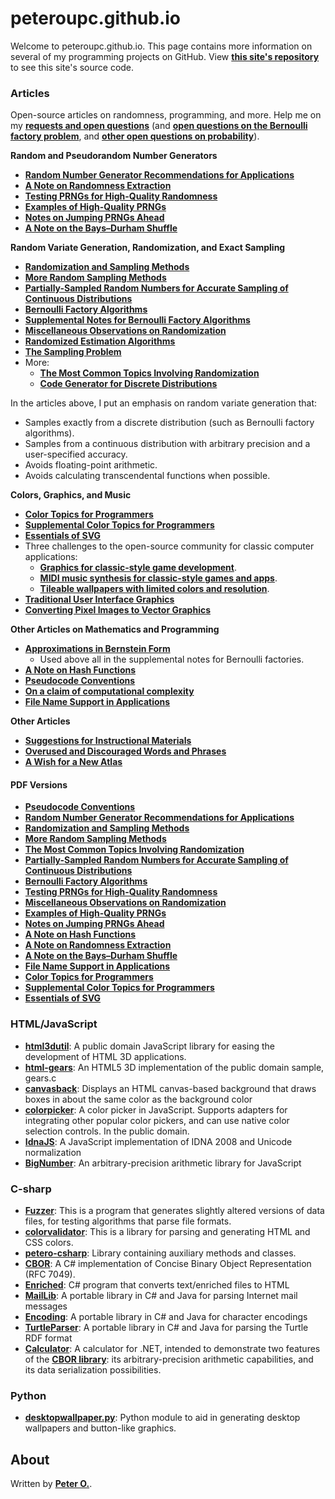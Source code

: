 peteroupc.github.io
====

Welcome to peteroupc.github.io. This page contains more information
on several of my programming projects on GitHub.  View [**this site's repository**](https://github.com/peteroupc/peteroupc.github.io)
to see this site's source code.

<a id=Articles></a>

### Articles

Open-source articles on randomness, programming, and more.  Help me on my [**requests and open questions**](./requests.html) (and [**open questions on the Bernoulli factory problem**](./bernreq.html), and [**other open questions on probability**](./requestsother.html)).

**Random and Pseudorandom Number Generators**

* [**Random Number Generator Recommendations for Applications**](./random.html)
* [**A Note on Randomness Extraction**](./randextract.html)
* [**Testing PRNGs for High-Quality Randomness**](./randomtest.html)
* [**Examples of High-Quality PRNGs**](./hqprng.html)
* [**Notes on Jumping PRNGs Ahead**](./jump.html)
* [**A Note on the Bays&ndash;Durham Shuffle**](./bdshuffle.html)

**Random Variate Generation, Randomization, and Exact Sampling**

* [**Randomization and Sampling Methods**](./randomfunc.html)
* [**More Random Sampling Methods**](./randomnotes.html)
* [**Partially-Sampled Random Numbers for Accurate Sampling of Continuous Distributions**](./exporand.html)
* [**Bernoulli Factory Algorithms**](./bernoulli.html)
* [**Supplemental Notes for Bernoulli Factory Algorithms**](./bernsupp.html)
* [**Miscellaneous Observations on Randomization**](./randmisc.html)
* [**Randomized Estimation Algorithms**](./estimation.html)
* [**The Sampling Problem**](./sampling.html)
* More:
    * [**The Most Common Topics Involving Randomization**](./randomcommon.html)
    * [**Code Generator for Discrete Distributions**](./autodist.html)

In the articles above, I put an emphasis on random variate generation that:

- Samples exactly from a discrete distribution (such as Bernoulli factory algorithms).
- Samples from a continuous distribution with arbitrary precision and a user-specified accuracy.
- Avoids floating-point arithmetic.
- Avoids calculating transcendental functions when possible.

**Colors, Graphics, and Music**

* [**Color Topics for Programmers**](./colorgen.html)
* [**Supplemental Color Topics for Programmers**](./suppcolor.html)
* [**Essentials of SVG**](https://peteroupc.github.io/svg.html)
* Three challenges to the open-source community for classic computer applications:
    - [**Graphics for classic-style game development**](./graphics.html#Graphics_Challenge_for_Retro_Style_Games).
    - [**MIDI music synthesis for classic-style games and apps**](./graphics.html#Building_a_Public_Domain_music_synthesis_library_and_instrument_banks).
    - [**Tileable wallpapers with limited colors and resolution**](https://github.com/peteroupc/classic-wallpaper).
* [**Traditional User Interface Graphics**](https://github.com/peteroupc/classic-wallpaper/blob/main/uielements.md)
* [**Converting Pixel Images to Vector Graphics**](https://github.com/peteroupc/classic-wallpaper/blob/main/pixeltovector.md)

**Other Articles on Mathematics and Programming**

* [**Approximations in Bernstein Form**](./bernapprox.html)
    - Used above all in the supplemental notes for Bernoulli factories.
* [**A Note on Hash Functions**](./hash.html)
* [**Pseudocode Conventions**](./pseudocode.html)
* [**On a claim of computational complexity**](https://peteroupc.github.io/complexity.html)
* [**File Name Support in Applications**](./filenames.html)

**Other Articles**

* [**Suggestions for Instructional Materials**](https://peteroupc.github.io/insmat.html)
* [**Overused and Discouraged Words and Phrases**](https://peteroupc.github.io/usage.html)
* [**A Wish for a New Atlas**](./newatlas.html)

<a id=PDF_Versions></a>

#### PDF Versions

* [**Pseudocode Conventions**](./pseudocode.pdf)
* [**Random Number Generator Recommendations for Applications**](./random.pdf)
* [**Randomization and Sampling Methods**](./randomfunc.pdf)
* [**More Random Sampling Methods**](./randomnotes.pdf)
* [**The Most Common Topics Involving Randomization**](./randomcommon.pdf)
* [**Partially-Sampled Random Numbers for Accurate Sampling of Continuous Distributions**](./exporand.pdf)
* [**Bernoulli Factory Algorithms**](./bernoulli.pdf)
* [**Testing PRNGs for High-Quality Randomness**](./randomtest.pdf)
* [**Miscellaneous Observations on Randomization**](https://peteroupc.github.io/randmisc.pdf)
* [**Examples of High-Quality PRNGs**](./hqprng.pdf)
* [**Notes on Jumping PRNGs Ahead**](./jump.pdf)
* [**A Note on Hash Functions**](./hash.pdf)
* [**A Note on Randomness Extraction**](./randextract.pdf)
* [**A Note on the Bays&ndash;Durham Shuffle**](./bdshuffle.pdf)
* [**File Name Support in Applications**](./filenames.pdf)
* [**Color Topics for Programmers**](./colorgen.pdf)
* [**Supplemental Color Topics for Programmers**](./suppcolor.pdf)
* [**Essentials of SVG**](https://peteroupc.github.io/svg.pdf)

<a id=HTML_JavaScript></a>

### HTML/JavaScript

* [**html3dutil**](./html3dutil): A public domain JavaScript library for easing the development of HTML 3D applications.
* [**html-gears**](./html-gears): An HTML5 3D implementation of the public domain sample, gears.c
* [**canvasback**](./canvasback): Displays an HTML canvas-based background that draws boxes in about the same color as the background color
* [**colorpicker**](./colorpicker): A color picker in JavaScript. Supports adapters for integrating other popular color pickers, and can use native color selection controls. In the public domain.
* [**IdnaJS**](./IdnaJS): A JavaScript implementation of IDNA 2008 and Unicode normalization
* [**BigNumber**](./BigNumber): An arbitrary-precision arithmetic library for JavaScript

<a id=C_sharp></a>

### C-sharp

* [**Fuzzer**](./Fuzzer): This is a program that generates slightly altered versions
of data files, for testing algorithms that parse file formats.
* [**colorvalidator**](./colorvalidator): This is a library for parsing and generating HTML and CSS colors.
* [**petero-csharp**](./petero-csharp): Library containing auxiliary methods and classes.
* [**CBOR**](./CBOR): A C# implementation of Concise Binary Object Representation (RFC 7049).
* [**Enriched**](./Enriched): C# program that converts text/enriched files to HTML
* [**MailLib**](./MailLib): A portable library in C# and Java for parsing Internet mail messages
* [**Encoding**](./Encoding): A portable library in C# and Java for character encodings
* [**TurtleParser**](./TurtleParser): A portable library in C# and Java for parsing the Turtle RDF format
* [**Calculator**](./Calculator): A calculator for .NET, intended to demonstrate
two features of the [**CBOR library**](./CBOR): its arbitrary-precision arithmetic capabilities, and its data serialization possibilities.

<a id=Python></a>

### Python

* [**desktopwallpaper.py**](https://github.com/peteroupc/peteroupc.github.io/blob/master/desktopwallpaper.py): Python module to aid in generating desktop wallpapers and button-like graphics.

About
-----------

Written by [**Peter O.**](https://github.com/peteroupc/).
